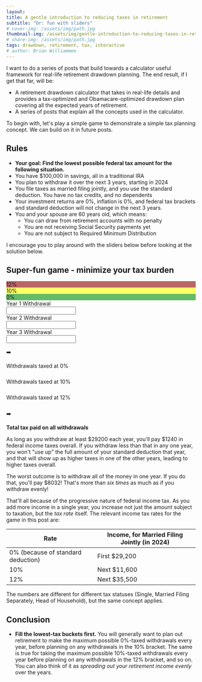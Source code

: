 ```yaml
---
layout: 
title: A gentle introduction to reducing taxes in retirement
subtitle: "Or: fun with sliders"
# cover-img: /assets/img/path.jpg
thumbnail-img: /assets/img/gentle-introduction-to-reducing-taxes-in-retirement.webp
# share-img: /assets/img/path.jpg
tags: drawdown, retirement, tax, interactive
# author: Brian Williammee
---
```


I want to do a series of posts that build towards a calculator useful framework for real-life
retirement drawdown planning.  The end result, if I get that far, will be:
* A retirement drawdown calculator that takes in real-life details and provides a tax-optimized and
Obamacare-optimized drawdown plan covering all the expected years of retirement.
* A series of posts that explain all the concepts used in the calculator.

To begin with, let's play a simple game to demonstrate a simple tax planning concept.  We can build
on it in future posts.

## Rules
* **Your goal: Find the lowest possible federal tax amount for the following situation.**
* You have $100,000 in savings, all in a traditional IRA
* You plan to withdraw it over the next 3 years, starting in 2024
* You file taxes as married filing jointly, and you use the standard deduction. You have no tax
credits, and no dependents
* Your investment returns are 0%, inflation is 0%, and federal tax brackets and standard deduction
will not change in the next 3 years.
* You and your spouse are 60 years old, which means:
  - You can draw from retirement accounts with no penalty
  - You are not receiving Social Security payments yet
  - You are not subject to Required Minimum Distribution


I encourage you to play around with the sliders below before looking at the solution below.

## Super-fun game - minimize your tax burden
<!-- Most of the IDs and strings in this file are also used in the Selenium tests in integration_tests/test_example1.py -->
<!-- So make sure to update those when updating these. -->
<div id="flexbox-container">
    <div id="sliders">
        <div id="tax-bracket-indicator-container" style="grid-row: 2; grid-column: 1;">
            <div class="tax-bracket-indicator" style="grid-row: 1; grid-column: 1; background-color:#B66">12%</div>
            <div class="tax-bracket-indicator" style="grid-row: 2; grid-column: 1; background-color:#FF6">10%</div>
            <div class="tax-bracket-indicator" style="grid-row: 3; grid-column: 1; background-color:#6B6">0%</div>
        </div>
        <div class="slider-label" style="grid-row: 1; grid-column: 2;">Year 1 Withdrawal</div>
        <div class="slider-container" style="grid-row: 2; grid-column: 2;">
            <div id="slider-vertical-0" class="slider-vertical">
                <div id="slider-filled-0" class="slider-filled"></div>
            </div>
        </div>
        <input type="text" id="slider-value-0" class="slider-value-input" style="grid-row: 3; grid-column: 2;"/>
        <div class="slider-label" style="grid-row: 1; grid-column: 3">Year 2 Withdrawal</div>
        <div class="slider-container" style="grid-row: 2; grid-column: 3;">                
            <div id="slider-vertical-1" class="slider-vertical">
                <div id="slider-filled-1" class="slider-filled"></div>
            </div>
        </div>
        <input type="text" id="slider-value-1" class="slider-value-input" style="grid-row: 3; grid-column: 3;"/>
        <div class="slider-label" style="grid-row: 1; grid-column: 4">Year 3 Withdrawal</div>
        <div class="slider-container" style="grid-row: 2; grid-column: 4;">
            <div id="slider-vertical-2" class="slider-vertical">
                <div id="slider-filled-2" class="slider-filled"></div>
            </div>                
        </div>
        <input type="text" id="slider-value-2" class="slider-value-input" style="grid-row: 3; grid-column: 4;"/>
        <div id="full-withdrawal-or-not" style="grid-row: 4; grid-column-start: 1; grid-column-end: 5;"></div>
    </div>
    <div class="arrow"><p style="grid-row:2">➡️</p></div>
    <div class="buckets">
        <div class="bucket-label">Withdrawals taxed at 0%</div>
        <div class="bucket-container">
            <div class="bucket-fill" id="zero-percent-bucket"></div>
        </div>
        <div id="zero-percent-value" class="bucket-value-numeric"></div>
        <div id="zero-percent-tax" class="bucket-value-numeric" style="margin-bottom:25px;"></div>
        <div class="bucket-label">Withdrawals taxed at 10%</div>
        <div class="bucket-container">
            <div class="bucket-fill" id="ten-percent-bucket"></div>
        </div>
        <div id="ten-percent-value" class="bucket-value-numeric"></div>
        <div id="ten-percent-tax" class="bucket-value-numeric" style="margin-bottom:25px;"></div>
        <div class="bucket-label">Withdrawals taxed at 12%</div>
        <div class="bucket-container">
            <div class="bucket-fill"  id="twelve-percent-bucket"></div>
        </div>
        <div id="twelve-percent-value" class="bucket-value-numeric"></div>
        <div id="twelve-percent-tax" class="bucket-value-numeric" style="margin-bottom:25px;"></div>
    </div>
    <div class="arrow"><p style="grid-row:2">➡️</p></div>
    <div class="results">
        <div style="grid-row: 2; font-weight:bold">Total tax paid on all withdrawals</div>
        <div id="total-tax" class="total-tax" style="grid-row: 3; font-weight:bold; font-size: 20px;"></div>
        <div style="grid-row: 4;" id="min-tax-or-not"></div>
    </div>
</div>

As long as you withdraw at least $29200 each year, you'll pay $1240 in federal income taxes overall.
If you withdraw less than that in any one year, you won't "use up" the full amount of your standard
deduction that year, and that will show up as higher taxes in one of the other years, leading to
higher taxes overall.

The worst outcome is to withdraw all of the money in one year.  If you do that, you'll pay $8032!
That's more than *six times* as much as if you withdraw evenly!

That'll all because of the progressive nature of federal income tax.  As you add more income in a
single year, you increase not just the amount subject to taxation, but the *tax rate* itself.  The
relevant income tax rates for the game in this post are:

| Rate | Income, for Married Filing Jointly (in 2024) |
| ----------------------------------- | ------------- |
|  0% (because of standard deduction) | First $29,200 |
| 10%                                 | Next  $11,600 |
| 12%                                 | Next  $35,500 |

The numbers are different for different tax statuses (Single, Married Filing Separately, Head of
Household), but the same concept applies.

## Conclusion
* **Fill the lowest-tax buckets first.**  You will generally want to plan out retirement to make the
maximum possible 0%-taxed withdrawals every year, before planning on any withdrawals in the 10%
bracket.  The same is true for taking the maximum possible 10%-taxed withdrawals every year before
planning on any withdrawals in the 12% bracket, and so on.  You can also think of it as *spreading
out your retirement income evenly* over the years.
